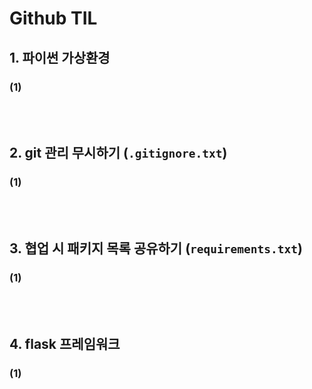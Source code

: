 # Github TIL

## 1. 파이썬 가상환경

### (1) 

</br>

</br>

## 2. git 관리 무시하기 (`.gitignore.txt`)

### (1) 

</br>

</br>

## 3. 협업 시 패키지 목록 공유하기 (`requirements.txt`)

### (1) 

</br>

</br>

## 4. flask 프레임워크

### (1) 











```bash

```